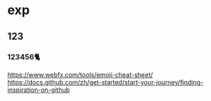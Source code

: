 # exp
## 123
### 123456🐈
https://www.webfx.com/tools/emoji-cheat-sheet/
https://docs.github.com/zh/get-started/start-your-journey/finding-inspiration-on-github
